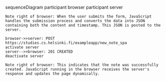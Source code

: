 sequenceDiagram
    participant browser
    participant server

    Note right of browser: When the user submits the form, JavaScript handles the submission process and converts the data into JSON containing both the content and timestamp. This JSON is posted to the server.
    
    browser->>server: POST https://studies.cs.helsinki.fi/exampleapp/new_note_spa
    activate server
    server-->>browser: 201 CREATED
    deactivate server
    
    Note right of browser: This indicates that the note was successfully created. JavaScript running in the browser receives the server's response and updates the page dynamically.
